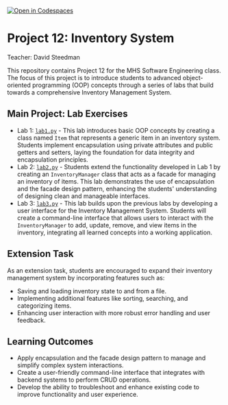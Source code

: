 [![Open in Codespaces](https://classroom.github.com/assets/launch-codespace-7f7980b617ed060a017424585567c406b6ee15c891e84e1186181d67ecf80aa0.svg)](https://classroom.github.com/open-in-codespaces?assignment_repo_id=15185144)
# Project 12: Inventory System

Teacher: David Steedman

This repository contains Project 12 for the MHS Software Engineering class. The focus of this project is to introduce students to advanced object-oriented programming (OOP) concepts through a series of labs that build towards a comprehensive Inventory Management System.

## Main Project: Lab Exercises
- Lab 1: [`lab1.py`](lab1.py) - This lab introduces basic OOP concepts by creating a class named `Item` that represents a generic item in an inventory system. Students implement encapsulation using private attributes and public getters and setters, laying the foundation for data integrity and encapsulation principles.
- Lab 2: [`lab2.py`](lab2.py) - Students extend the functionality developed in Lab 1 by creating an `InventoryManager` class that acts as a facade for managing an inventory of items. This lab demonstrates the use of encapsulation and the facade design pattern, enhancing the students' understanding of designing clean and manageable interfaces.
- Lab 3: [`lab3.py`](lab3.py) - This lab builds upon the previous labs by developing a user interface for the Inventory Management System. Students will create a command-line interface that allows users to interact with the `InventoryManager` to add, update, remove, and view items in the inventory, integrating all learned concepts into a working application.

## Extension Task
As an extension task, students are encouraged to expand their inventory management system by incorporating features such as:
- Saving and loading inventory state to and from a file.
- Implementing additional features like sorting, searching, and categorizing items.
- Enhancing user interaction with more robust error handling and user feedback.

## Learning Outcomes
- Apply encapsulation and the facade design pattern to manage and simplify complex system interactions.
- Create a user-friendly command-line interface that integrates with backend systems to perform CRUD operations.
- Develop the ability to troubleshoot and enhance existing code to improve functionality and user experience.

